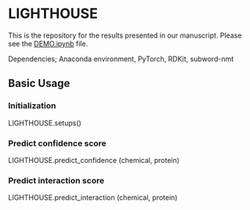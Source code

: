 # LIGHTHOUSE
This is the repository for the results presented in our manuscript. Please see the <a href='https://github.com/Shimizu-group/LIGHTHOUSE/blob/main/DEMO.ipynb'>DEMO.ipynb</a> file.

Dependencies;
Anaconda environment, PyTorch, RDKit, subword-nmt 
## Basic Usage
### Initialization
LIGHTHOUSE.setups()
### Predict confidence score
LIGHTHOUSE.predict_confidence (chemical, protein)
### Predict interaction score
LIGHTHOUSE.predict_interaction (chemical, protein)
